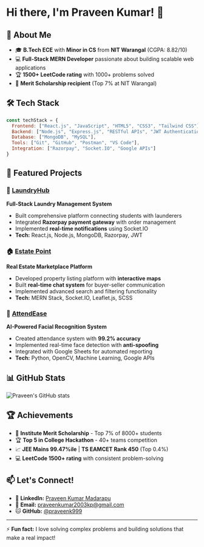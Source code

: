 # Hi there, I'm Praveen Kumar! 👋

## 🚀 About Me
- 🎓 **B.Tech ECE** with **Minor in CS** from **NIT Warangal** (CGPA: 8.82/10)
- 💻 **Full-Stack MERN Developer** passionate about building scalable web applications
- 🏆 **1500+ LeetCode rating** with 1000+ problems solved
- 🌟 **Merit Scholarship recipient** (Top 7% at NIT Warangal)

## 🛠️ Tech Stack
```javascript
const techStack = {
  Frontend: ["React.js", "JavaScript", "HTML5", "CSS3", "Tailwind CSS"],
  Backend: ["Node.js", "Express.js", "RESTful APIs", "JWT Authentication"],
  Database: ["MongoDB", "MySQL"],
  Tools: ["Git", "GitHub", "Postman", "VS Code"],
  Integration: ["Razorpay", "Socket.IO", "Google APIs"]
}
```

## 🚀 Featured Projects

### 🧺 [LaundryHub](https://github.com/praveenk999/Laundryhub-app)
**Full-Stack Laundry Management System**
- Built comprehensive platform connecting students with launderers
- Integrated **Razorpay payment gateway** with order management
- Implemented **real-time notifications** using Socket.IO
- **Tech:** React.js, Node.js, MongoDB, Razorpay, JWT

### 🏠 [Estate Point](https://github.com/praveenk999/MERN-Real-Estate-App)
**Real Estate Marketplace Platform**
- Developed property listing platform with **interactive maps**
- Built **real-time chat system** for buyer-seller communication
- Implemented advanced search and filtering functionality
- **Tech:** MERN Stack, Socket.IO, Leaflet.js, SCSS

### 👤 [AttendEase](https://github.com/praveenk999/Attendance-Management-System)
**AI-Powered Facial Recognition System**
- Created attendance system with **99.2% accuracy**
- Implemented real-time face detection with **anti-spoofing**
- Integrated with Google Sheets for automated reporting
- **Tech:** Python, OpenCV, Machine Learning, Google APIs

## 📊 GitHub Stats
![Praveen's GitHub stats](https://github-readme-stats.vercel.app/api?username=praveenk999&show_icons=true&theme=radical)

## 🏆 Achievements
- 🥇 **Institute Merit Scholarship** - Top 7% of 8000+ students
- 🏆 **Top 5 in College Hackathon** - 40+ teams competition
- 📈 **JEE Mains 99.47%ile** | **TS EAMCET Rank 450** (Top 0.4%)
- 💻 **LeetCode 1500+ rating** with consistent problem-solving

## 📫 Let's Connect!
- 💼 **LinkedIn:** [Praveen Kumar Madarapu](https://linkedin.com/in/your-profile)
- 📧 **Email:** praveenkumar2003kp@gmail.com
- 🐱 **GitHub:** [@praveenk999](https://github.com/praveenk999)

---
⚡ **Fun fact:** I love solving complex problems and building solutions that make a real impact!
